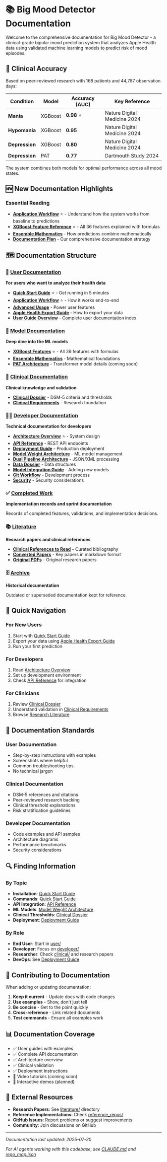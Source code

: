 # 📚 Big Mood Detector Documentation

Welcome to the comprehensive documentation for Big Mood Detector - a clinical-grade bipolar mood prediction system that analyzes Apple Health data using validated machine learning models to predict risk of mood episodes.

## 🎯 Clinical Accuracy

Based on peer-reviewed research with 168 patients and 44,787 observation days:

| Condition | Model | Accuracy (AUC) | Key Reference |
|-----------|-------|----------------|---------------|
| **Mania** | XGBoost | **0.98** ⭐ | Nature Digital Medicine 2024 |
| **Hypomania** | XGBoost | **0.95** | Nature Digital Medicine 2024 |
| **Depression** | XGBoost | **0.80** | Nature Digital Medicine 2024 |
| **Depression** | PAT | **0.77** | Dartmouth Study 2024 |

The system combines both models for optimal performance across all mood states.

## 🆕 New Documentation Highlights

### Essential Reading
- **[Application Workflow](user-guide/APPLICATION_WORKFLOW.md)** ⭐ - Understand how the system works from baseline to predictions
- **[XGBoost Feature Reference](models/xgboost-features/FEATURE_REFERENCE.md)** ⭐ - All 36 features explained with formulas
- **[Ensemble Mathematics](models/ensemble/ENSEMBLE_MATHEMATICS.md)** - How predictions combine mathematically
- **[Documentation Plan](DOCUMENTATION_PLAN.md)** - Our comprehensive documentation strategy

## 🗺️ Documentation Structure

### 👥 [User Documentation](./user/)
**For users who want to analyze their health data**

- **[Quick Start Guide](./user/QUICK_START_GUIDE.md)** ⭐ - Get running in 5 minutes
- **[Application Workflow](user-guide/APPLICATION_WORKFLOW.md)** ⭐ - How it works end-to-end
- **[Advanced Usage](./user/ADVANCED_USAGE.md)** - Power user features
- **[Apple Health Export Guide](./user/APPLE_HEALTH_EXPORT.md)** - How to export your data
- **[User Guide Overview](./user/README.md)** - Complete user documentation index

### 🧮 [Model Documentation](./models/)
**Deep dive into the ML models**

- **[XGBoost Features](./models/xgboost-features/FEATURE_REFERENCE.md)** ⭐ - All 36 features with formulas
- **[Ensemble Mathematics](./models/ensemble/ENSEMBLE_MATHEMATICS.md)** - Mathematical foundations
- **[PAT Architecture](./models/pat-transformer/)** - Transformer model details (coming soon)

### 🏥 [Clinical Documentation](./clinical/)
**Clinical knowledge and validation**

- **[Clinical Dossier](./clinical/CLINICAL_DOSSIER.md)** - DSM-5 criteria and thresholds
- **[Clinical Requirements](./clinical/CLINICAL_REQUIREMENTS_DOCUMENT.md)** - Research foundation

### 👩‍💻 [Developer Documentation](./developer/)
**Technical documentation for developers**

- **[Architecture Overview](./developer/ARCHITECTURE_OVERVIEW.md)** ⭐ - System design
- **[API Reference](./developer/API_REFERENCE.md)** - REST API endpoints
- **[Deployment Guide](./developer/DEPLOYMENT_GUIDE.md)** - Production deployment
- **[Model Weight Architecture](./developer/MODEL_WEIGHT_ARCHITECTURE.md)** - ML model management
- **[Dual Pipeline Architecture](./developer/DUAL_PIPELINE_ARCHITECTURE.md)** - JSON/XML processing
- **[Data Dossier](./developer/DATA_DOSSIER.md)** - Data structures
- **[Model Integration Guide](./developer/model_integration_guide.md)** - Adding new models
- **[Git Workflow](./developer/GIT_WORKFLOW.md)** - Development process
- **[Security](./developer/SECURITY.md)** - Security considerations

### ✅ [Completed Work](./completed/)
**Implementation records and sprint documentation**

Records of completed features, validations, and implementation decisions.

### 📚 [Literature](./literature/)
**Research papers and clinical references**

- **[Clinical References to Read](./literature/clinical_references_to_read.md)** - Curated bibliography
- **[Converted Papers](./literature/converted_markdown/)** - Key papers in markdown format
- **[Original PDFs](./literature/pdf/)** - Original research papers

### 🗄️ [Archive](./archive/)
**Historical documentation**

Outdated or superseded documentation kept for reference.

## 🚀 Quick Navigation

### For New Users
1. Start with [Quick Start Guide](./user/QUICK_START_GUIDE.md)
2. Export your data using [Apple Health Export Guide](./user/APPLE_HEALTH_EXPORT.md)
3. Run your first prediction

### For Developers
1. Read [Architecture Overview](./developer/ARCHITECTURE_OVERVIEW.md)
2. Set up development environment
3. Check [API Reference](./developer/API_REFERENCE.md) for integration

### For Clinicians
1. Review [Clinical Dossier](./clinical/CLINICAL_DOSSIER.md)
2. Understand validation in [Clinical Requirements](./clinical/CLINICAL_REQUIREMENTS_DOCUMENT.md)
3. Browse [Research Literature](./literature/)

## 📖 Documentation Standards

### User Documentation
- Step-by-step instructions with examples
- Screenshots where helpful
- Common troubleshooting tips
- No technical jargon

### Clinical Documentation
- DSM-5 references and citations
- Peer-reviewed research backing
- Clinical threshold explanations
- Risk stratification guidelines

### Developer Documentation
- Code examples and API samples
- Architecture diagrams
- Performance benchmarks
- Security considerations

## 🔍 Finding Information

### By Topic
- **Installation**: [Quick Start Guide](./user/QUICK_START_GUIDE.md)
- **Commands**: [Quick Start Guide](./user/QUICK_START_GUIDE.md#-commands)
- **API Integration**: [API Reference](./developer/API_REFERENCE.md)
- **ML Models**: [Model Weight Architecture](./developer/MODEL_WEIGHT_ARCHITECTURE.md)
- **Clinical Thresholds**: [Clinical Dossier](./clinical/CLINICAL_DOSSIER.md)
- **Deployment**: [Deployment Guide](./developer/DEPLOYMENT_GUIDE.md)

### By Role
- **End User**: Start in [user/](./user/)
- **Developer**: Focus on [developer/](./developer/)
- **Researcher**: Check [clinical/](./clinical/) and research papers
- **DevOps**: See [Deployment Guide](./developer/DEPLOYMENT_GUIDE.md)

## 🤝 Contributing to Documentation

When adding or updating documentation:

1. **Keep it current** - Update docs with code changes
2. **Use examples** - Show, don't just tell
3. **Be concise** - Get to the point quickly
4. **Cross-reference** - Link related documents
5. **Test commands** - Ensure all examples work

## 📊 Documentation Coverage

- ✅ User guides with examples
- ✅ Complete API documentation
- ✅ Architecture overview
- ✅ Clinical validation
- ✅ Deployment instructions
- 🚧 Video tutorials (coming soon)
- 🚧 Interactive demos (planned)

## 🔗 External Resources

- **Research Papers**: See [literature/](./literature/) directory
- **Reference Implementations**: Check [reference_repos/](../reference_repos/)
- **GitHub Issues**: Report problems or suggest improvements
- **Community**: Join discussions on GitHub

---

*Documentation last updated: 2025-07-20*

*For AI agents working with this codebase, see [CLAUDE.md](../CLAUDE.md) and [repo_map.json](../repo_map.json)*